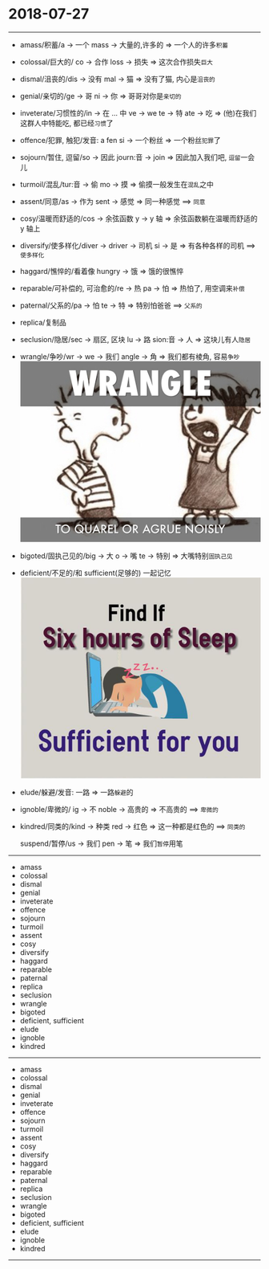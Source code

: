 # 2018-07-27

---

- amass/积蓄/a -> 一个 mass -> 大量的,许多的 => 一个人的许多`积蓄`
- colossal/巨大的/ co -> 合作 loss -> 损失 => 这次合作损失`巨大`
- dismal/沮丧的/dis -> 没有 mal -> 猫 => 没有了猫, 内心是`沮丧的`
- genial/亲切的/ge -> 哥  ni -> 你 => 哥哥对你是`亲切的`
- inveterate/习惯性的/in -> 在 ... 中 ve -> we te -> 特 ate -> 吃 => (他)在我们这群人中特能吃, 都已经`习惯`了
- offence/犯罪, 触犯/发音: a fen si -> 一个粉丝 => 一个粉丝`犯罪`了
- sojourn/暂住, 逗留/so -> 因此 journ:音 -> join => 因此加入我们吧, `逗留`一会儿
- turmoil/混乱/tur:音 -> 偷 mo -> 摸 => 偷摸一般发生在`混乱`之中
- assent/同意/as -> 作为 sent -> 感觉 => 同一种感觉 ==> `同意`
- cosy/温暖而舒适的/cos -> 余弦函数 y -> y 轴 => 余弦函数躺在温暖而舒适的 y 轴上
- diversify/使多样化/diver -> driver -> 司机 si -> 是 => 有各种各样的司机 ==> `使多样化`
- haggard/憔悴的/看着像 hungry -> 饿 => 饿的很憔悴
- reparable/可补偿的, 可治愈的/re -> 热 pa -> 怕 => 热怕了, 用空调来`补偿`
- paternal/父系的/pa -> 怕 te -> 特 => 特别怕爸爸 ==> `父系的`
- replica/复制品
- seclusion/隐居/sec -> 扇区, 区块 lu -> 路 sion:音 -> 人 => 这块儿有人`隐居`
- wrangle/争吵/wr -> we -> 我们 angle -> 角 => 我们都有棱角, 容易`争吵`  ![wrangle](./figure/wrangle.jpeg?raw=true)
- bigoted/固执己见的/big -> 大 o -> 嘴 te -> 特别 => 大嘴特别`固执己见`
- deficient/不足的/和 sufficient(足够的) 一起记忆![sufficient](./figure/sufficient.jpg?raw=true)
- elude/躲避/发音: 一路 => 一路`躲避`的
- ignoble/卑微的/ ig -> 不 noble -> 高贵的 => 不高贵的 ==> `卑微的`
- kindred/同类的/kind -> 种类 red -> 红色 => 这一种都是红色的 ==> `同类的`

    suspend/暂停/us -> 我们 pen -> 笔 => 我们`暂停`用笔

---

- amass
- colossal
- dismal
- genial
- inveterate
- offence
- sojourn
- turmoil
- assent
- cosy
- diversify
- haggard
- reparable
- paternal
- replica
- seclusion
- wrangle
- bigoted
- deficient, sufficient
- elude
- ignoble
- kindred

---

- amass
- colossal
- dismal
- genial
- inveterate
- offence
- sojourn
- turmoil
- assent
- cosy
- diversify
- haggard
- reparable
- paternal
- replica
- seclusion
- wrangle
- bigoted  
- deficient, sufficient
- elude
- ignoble
- kindred

---


